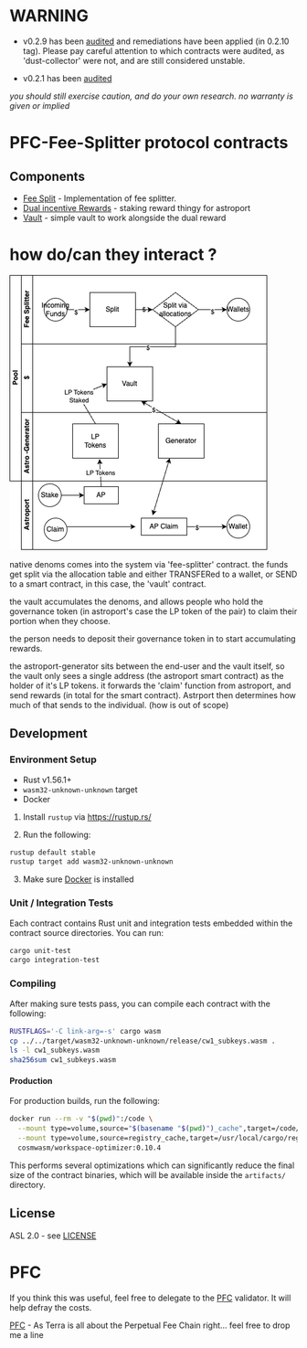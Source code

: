 # WARNING
* v0.2.9 has been [audited](https://github.com/SCV-Security/PublicReports/blob/a2d955cac6398f78a3cd067a04bda147ec7ba5c3/CW%2FPFC%2FPFC%20-%20Steak%20%26%20Fee%20Split%20-%20Audit%20Report%20v1.0.pdf
  ) and remediations have been applied (in 0.2.10 tag). Please pay careful attention to which contracts were audited, as 'dust-collector' were not, and are still considered unstable.

* v0.2.1 has been [audited](https://github.com/SCV-Security/PublicReports/blob/main/CW/NFTswitch/NFTswitch%20-%20Fee%20Split%20Contract%20Audit%20Report%201.0.pdf)

 
*you should still exercise caution, and do your own research. no warranty is given or implied*


# PFC-Fee-Splitter protocol contracts


## Components

* [Fee Split](./contracts/pfc-fee-splitter) - Implementation of fee splitter.
* [Dual incentive Rewards](./contracts/pfc-astroport-generator) - staking reward thingy for astroport 
* [Vault](./contracts/pfc-vault-contract) - simple vault to work alongside the dual reward 


# how do/can they interact ?

![](./images/overview.png "overview")

native denoms comes into the system via 'fee-splitter' contract. the funds get split via the allocation table
and either TRANSFERed to a wallet, or SEND to a smart contract, in this case, the 'vault' contract.

the vault accumulates the denoms, and allows people who hold the governance token (in astroport's case the LP token of the pair) to claim their portion when they choose.

the person needs to deposit their governance token in to start accumulating rewards.

the astroport-generator sits between the end-user and the vault itself, so the vault only sees a single address (the astroport smart contract) as the holder of it's LP tokens.
it forwards the 'claim' function from astroport, and send rewards (in total for the smart contract).
Astrport then determines how much of that sends to the individual. (how is out of scope)
## Development

### Environment Setup

- Rust v1.56.1+
- `wasm32-unknown-unknown` target
- Docker

1. Install `rustup` via https://rustup.rs/

2. Run the following:

```sh
rustup default stable
rustup target add wasm32-unknown-unknown
```

3. Make sure [Docker](https://www.docker.com/) is installed

### Unit / Integration Tests

Each contract contains Rust unit and integration tests embedded within the contract source directories. You can run:

```sh
cargo unit-test
cargo integration-test
```

### Compiling

After making sure tests pass, you can compile each contract with the following:

```sh
RUSTFLAGS='-C link-arg=-s' cargo wasm
cp ../../target/wasm32-unknown-unknown/release/cw1_subkeys.wasm .
ls -l cw1_subkeys.wasm
sha256sum cw1_subkeys.wasm
```

#### Production

For production builds, run the following:

```sh
docker run --rm -v "$(pwd)":/code \
  --mount type=volume,source="$(basename "$(pwd)")_cache",target=/code/target \
  --mount type=volume,source=registry_cache,target=/usr/local/cargo/registry \
  cosmwasm/workspace-optimizer:0.10.4
```

This performs several optimizations which can significantly reduce the final size of the contract binaries, which will
be available inside the `artifacts/` directory.

## License
ASL 2.0 - see [LICENSE](./LICENSE) 

# PFC
If you think this was useful, feel free to delegate to the [PFC](https://station.terra.money/validator/terravaloper12g4nkvsjjnl0t7fvq3hdcw7y8dc9fq69nyeu9q) validator. It will help defray the costs.

[PFC](https://twitter.com/PFC_Validator) - As Terra is all about the Perpetual Fee Chain right... feel free to drop me a line

